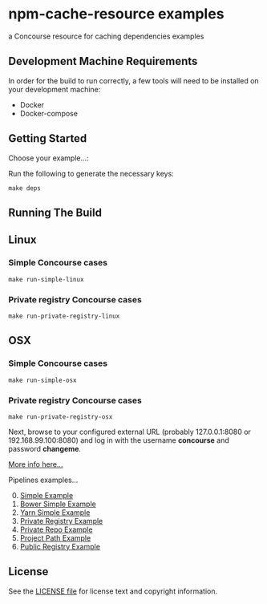 npm-cache-resource examples
==================

a Concourse resource for caching dependencies examples

Development Machine Requirements
--------------------------------

In order for the build to run correctly, a few tools will need to be installed on your
development machine:

* Docker
* Docker-compose

Getting Started
---------------

Choose your example...: 

Run the following to generate the necessary keys:
```
make deps
```

Running The Build
-----------------

## Linux
### Simple Concourse cases
```
make run-simple-linux
```

### Private registry Concourse cases
```
make run-private-registry-linux
```

## OSX
### Simple Concourse cases
```
make run-simple-osx
```

### Private registry Concourse cases
```
make run-private-registry-osx
```

Next, browse to your configured external URL (probably 127.0.0.1:8080 or 192.168.99.100:8080) and log in with the username **concourse** and password **changeme**.

[More info here...](https://concourse.ci/single-page.html#docker-repository)

Pipelines examples...

0. [Simple Example](pipelines/simple/README.md)
1. [Bower Simple Example](pipelines/bower-simple/README.md)
2. [Yarn Simple Example](pipelines/yarn-simple/README.md)
3. [Private Registry Example](pipelines/private-registry/README.md)
4. [Private Repo Example](pipelines/private-repo/README.md)
5. [Project Path Example](pipelines/project-path/README.md)
6. [Public Registry Example](pipelines/public-registry/README.md)

License
-------

See the [LICENSE file](LICENSE) for license text and copyright information.
